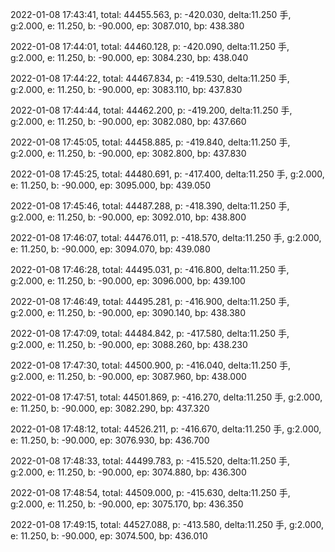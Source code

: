 2022-01-08 17:43:41, total: 44455.563, p: -420.030, delta:11.250 手, g:2.000, e: 11.250, b: -90.000, ep: 3087.010, bp: 438.380

2022-01-08 17:44:01, total: 44460.128, p: -420.090, delta:11.250 手, g:2.000, e: 11.250, b: -90.000, ep: 3084.230, bp: 438.040

2022-01-08 17:44:22, total: 44467.834, p: -419.530, delta:11.250 手, g:2.000, e: 11.250, b: -90.000, ep: 3083.110, bp: 437.830

2022-01-08 17:44:44, total: 44462.200, p: -419.200, delta:11.250 手, g:2.000, e: 11.250, b: -90.000, ep: 3082.080, bp: 437.660

2022-01-08 17:45:05, total: 44458.885, p: -419.840, delta:11.250 手, g:2.000, e: 11.250, b: -90.000, ep: 3082.800, bp: 437.830

2022-01-08 17:45:25, total: 44480.691, p: -417.400, delta:11.250 手, g:2.000, e: 11.250, b: -90.000, ep: 3095.000, bp: 439.050

2022-01-08 17:45:46, total: 44487.288, p: -418.390, delta:11.250 手, g:2.000, e: 11.250, b: -90.000, ep: 3092.010, bp: 438.800

2022-01-08 17:46:07, total: 44476.011, p: -418.570, delta:11.250 手, g:2.000, e: 11.250, b: -90.000, ep: 3094.070, bp: 439.080

2022-01-08 17:46:28, total: 44495.031, p: -416.800, delta:11.250 手, g:2.000, e: 11.250, b: -90.000, ep: 3096.000, bp: 439.100

2022-01-08 17:46:49, total: 44495.281, p: -416.900, delta:11.250 手, g:2.000, e: 11.250, b: -90.000, ep: 3090.140, bp: 438.380

2022-01-08 17:47:09, total: 44484.842, p: -417.580, delta:11.250 手, g:2.000, e: 11.250, b: -90.000, ep: 3088.260, bp: 438.230

2022-01-08 17:47:30, total: 44500.900, p: -416.040, delta:11.250 手, g:2.000, e: 11.250, b: -90.000, ep: 3087.960, bp: 438.000

2022-01-08 17:47:51, total: 44501.869, p: -416.270, delta:11.250 手, g:2.000, e: 11.250, b: -90.000, ep: 3082.290, bp: 437.320

2022-01-08 17:48:12, total: 44526.211, p: -416.670, delta:11.250 手, g:2.000, e: 11.250, b: -90.000, ep: 3076.930, bp: 436.700

2022-01-08 17:48:33, total: 44499.783, p: -415.520, delta:11.250 手, g:2.000, e: 11.250, b: -90.000, ep: 3074.880, bp: 436.300

2022-01-08 17:48:54, total: 44509.000, p: -415.630, delta:11.250 手, g:2.000, e: 11.250, b: -90.000, ep: 3075.170, bp: 436.350

2022-01-08 17:49:15, total: 44527.088, p: -413.580, delta:11.250 手, g:2.000, e: 11.250, b: -90.000, ep: 3074.500, bp: 436.010